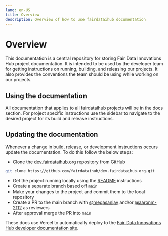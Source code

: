 ```yaml
---
lang: en-US
title: Overview
description: Overview of how to use fairdataihub documentation
---
```


# Overview

This documentation is a central repository for storing Fair Data Innovations Hub project documentation. It is intended to be used by the developer team for getting instructions on running, building, and releasing our projects. It also provides the conventions the team should be using while working on our projects.

## Using the documentation

All documentation that applies to all fairdataihub projects will be in the docs section.
For project specific instructions use the sidebar to navigate to the desired project for its build and release instructions.

## Updating the documentation

Whenever a change in build, release, or development instructions occurs update the documentation. To do this follow the below steps:

- Clone the [dev.fairdataihub.org](https://github.com/fairdataihub/dev.fairdataihub.org) repository from GitHub

```sh
git clone https://github.com/fairdataihub/dev.fairdataihub.org.git
```

- Get the project running locally using the [README](/docs/README.md) instructions
- Create a separate branch based off `main`
- Make your changes to the project and commit them to the local repository
- Create a PR to the main branch with [@megasanjay](https://github.com/megasanjay) and/or [@aaronm-2112](https://github.com/aaronm-2112) as reviewers
- After approval merge the PR into `main`

These docs use Vercel to automatically deploy to the [Fair Data Innovations Hub developer documentation site](https://dev.fairdataihub.org/).
